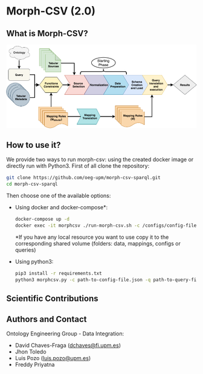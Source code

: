 # Morph-CSV (2.0)



## What is Morph-CSV?

![Morph-csv workflow](figures/architecture.png?raw=true "Morph-CSV workflow")

## How to use it?
We provide two ways to run morph-csv: using the created docker image or directly run with Python3. First of all clone the repository:
```bash
git clone https://github.com/oeg-upm/morph-csv-sparql.git
cd morph-csv-sparql
```
Then choose one of the available options:
- Using docker and docker-compose*:
    ```bash
    docker-compose up -d
    docker exec -it morphcsv ./run-morph-csv.sh -c /configs/config-file.json -q /queries/query-file.rq
    ```

    *If you have any local resource you want to use copy it to the corresponding shared volume (folders: data, mappings, configs or queries)

- Using python3:
    ```bash
    pip3 install -r requirements.txt
    python3 morphcsv.py -c path-to-config-file.json -q path-to-query-file.rq
    ```

## Scientific Contributions


## Authors and Contact
Ontology Engineering Group - Data Integration:
- David Chaves-Fraga ([dchaves@fi.upm.es](mailto:dchaves@fi.upm.es))
- Jhon Toledo
- Luis Pozo ([luis.pozo@upm.es](mailto:luis.pozo@upm.es))
- Freddy Priyatna
